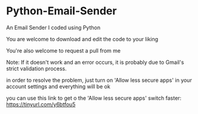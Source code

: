 # Python-Email-Sender
An Email Sender I coded using Python

You are welcome to download and edit the code to your liking

You're also welcome to request a pull from me

Note:
If it doesn't work and an error occurs, it is probably due to Gmail's strict validation process.

in order to resolve the problem, just turn on 'Allow less secure apps' in your account settings and everything will be ok

you can use this link to get o the 'Allow less secure apps' switch faster: 
https://tinyurl.com/y6btfou5
